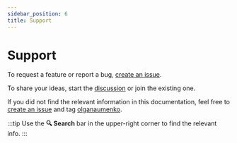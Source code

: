 ```yaml
---
sidebar_position: 6
title: Support
---
```


# Support

To request a feature or report a bug, [create an issue](https://github.com/VKCOM/statshouse/issues/new).

To share your ideas, start the [discussion](https://github.com/VKCOM/statshouse/discussions) or join the existing one.

If you did not find the relevant information in this documentation, feel free to 
[create an issue](https://github.com/VKCOM/statshouse/issues/new) and tag 
[olganaumenko](https://github.com/olganaumenko).

:::tip
Use the **🔍 Search** bar in the upper-right corner to find the relevant info.
:::
